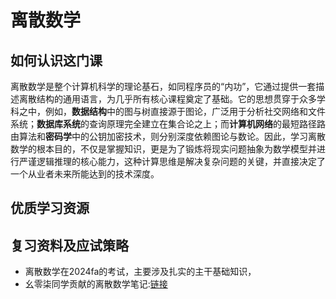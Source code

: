 # 离散数学

## 如何认识这门课
离散数学是整个计算机科学的理论基石，如同程序员的“内功”，它通过提供一套描述离散结构的通用语言，为几乎所有核心课程奠定了基础。它的思想贯穿于众多学科之中，例如，**数据结构**中的图与树直接源于图论，广泛用于分析社交网络和文件系统；**数据库系统**的查询原理完全建立在集合论之上；而**计算机网络**的最短路径路由算法和**密码学**中的公钥加密技术，则分别深度依赖图论与数论。因此，学习离散数学的根本目的，不仅是掌握知识，更是为了锻炼将现实问题抽象为数学模型并进行严谨逻辑推理的核心能力，这种计算思维是解决复杂问题的关键，并直接决定了一个从业者未来所能达到的技术深度。

## 优质学习资源

## 复习资料及应试策略
- 离散数学在2024fa的考试，主要涉及扎实的主干基础知识，
- 幺零柒同学贡献的离散数学笔记:[链接](https://365.kdocs.cn/l/cm2QMeznemPb)